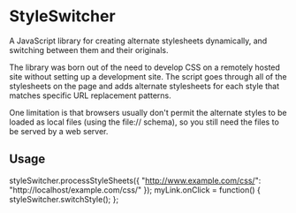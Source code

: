 # StyleSwitcher

A JavaScript library for creating alternate stylesheets dynamically, and 
switching between them and their originals.

The library was born out of the need to develop CSS on a remotely hosted 
site without setting up a development site. The script goes through all of the 
stylesheets on the page and adds alternate stylesheets for each style that 
matches specific URL replacement patterns.

One limitation is that browsers usually don't permit the alternate styles to be
loaded as local files (using the file:// schema), so you still need the files 
to be served by a web server.

## Usage

  styleSwitcher.processStyleSheets({
    "http://www.example.com/css/": "http://localhost/example.com/css/"
  });
  myLink.onClick = function() {
  	styleSwitcher.switchStyle();
  };
